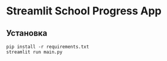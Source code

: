 # Streamlit School Progress App

## Установка
```
pip install -r requirements.txt
streamlit run main.py
```
